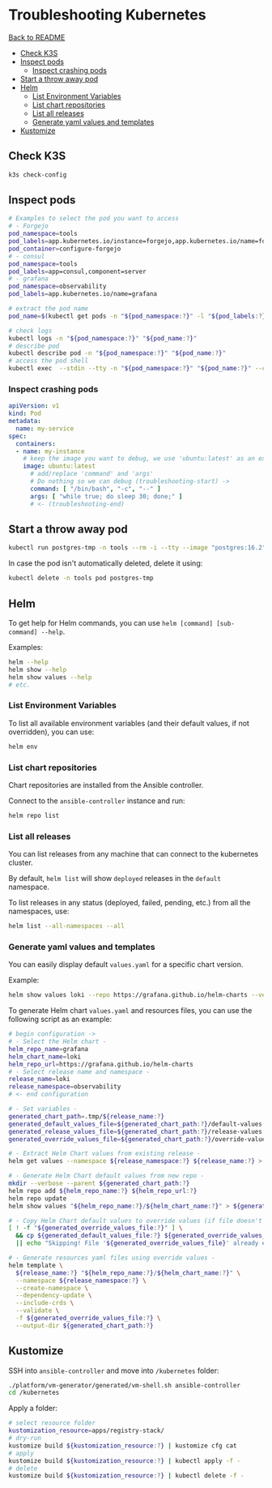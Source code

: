 # Troubleshooting Kubernetes

[Back to README](README.md)

- [Check K3S](#check-k3s)
- [Inspect pods](#inspect-pods)
  - [Inspect crashing pods](#inspect-crashing-pods)
- [Start a throw away pod](#start-a-throw-away-pod)
- [Helm](#helm)
  - [List Environment Variables](#list-environment-variables)
  - [List chart repositories](#list-chart-repositories)
  - [List all releases](#list-all-releases)
  - [Generate yaml values and templates](#generate-yaml-values-and-templates)
- [Kustomize](#kustomize)

## Check K3S

```sh
k3s check-config
```

## Inspect pods

```sh
# Examples to select the pod you want to access
# - Forgejo
pod_namespace=tools
pod_labels=app.kubernetes.io/instance=forgejo,app.kubernetes.io/name=forgejo
pod_container=configure-forgejo
# - consul
pod_namespace=tools
pod_labels=app=consul,component=server
# - grafana
pod_namespace=observability
pod_labels=app.kubernetes.io/name=grafana

# extract the pod name
pod_name=$(kubectl get pods -n "${pod_namespace:?}" -l "${pod_labels:?}" -o jsonpath="{.items[0].metadata.name}")

# check logs
kubectl logs -n "${pod_namespace:?}" "${pod_name:?}"
# describe pod
kubectl describe pod -n "${pod_namespace:?}" "${pod_name:?}"
# access the pod shell
kubectl exec  --stdin --tty -n "${pod_namespace:?}" "${pod_name:?}" --container="${pod_container:-}" -- /bin/sh
```

### Inspect crashing pods

```yaml
apiVersion: v1
kind: Pod
metadata:
  name: my-service
spec:
  containers:
  - name: my-instance
    # keep the image you want to debug, we use 'ubuntu:latest' as an example
    image: ubuntu:latest
      # add/replace 'command' and 'args'
      # Do nothing so we can debug (troubleshooting-start) ->
      command: [ "/bin/bash", "-c", "--" ]
      args: [ "while true; do sleep 30; done;" ]
      # <- (troubleshooting-end)
```

## Start a throw away pod

```sh
kubectl run postgres-tmp -n tools --rm -i --tty --image "postgres:16.2" -- /bin/bash
```

In case the pod isn't automatically deleted, delete it using:

```sh
kubectl delete -n tools pod postgres-tmp
```

## Helm

To get help for Helm commands, you can use  `helm [command] [sub-command] --help`.

Examples:

```sh
helm --help
helm show --help
helm show values --help
# etc.
```

### List Environment Variables

To list all available environment variables (and their default values, if not
overridden), you can use:

```sh
helm env
```

### List chart repositories

Chart repositories are installed from the Ansible controller.

Connect to the `ansible-controller` instance and run:

```sh
helm repo list
```

### List all releases

You can list releases from any machine that can connect to the kubernetes cluster.

By default, `helm list` will show `deployed` releases in the `default`
namespace.

To list releases in any status (deployed, failed, pending, etc.) from all the
namespaces, use:

```sh
helm list --all-namespaces --all
```

### Generate yaml values and templates

You can easily display default `values.yaml` for a specific chart version.

Example:

```sh
helm show values loki --repo https://grafana.github.io/helm-charts --version '5.43.3' > loki-defaults.yaml
```

To generate Helm chart `values.yaml` and resources files, you can use the
following script as an example:

```sh
# begin configuration ->
# - Select the Helm chart -
helm_repo_name=grafana
helm_chart_name=loki
helm_repo_url=https://grafana.github.io/helm-charts
# - Select release name and namespace -
release_name=loki
release_namespace=observability
# <- end configuration

# - Set variables -
generated_chart_path=.tmp/${release_name:?}
generated_default_values_file=${generated_chart_path:?}/default-values.yaml
generated_release_values_file=${generated_chart_path:?}/release-values.yaml
generated_override_values_file=${generated_chart_path:?}/override-values.yaml

# - Extract Helm Chart values from existing release -
helm get values --namespace ${release_namespace:?} ${release_name:?} > ${generated_release_values_file:?}

# - Generate Helm Chart default values from new repo -
mkdir --verbose --parent ${generated_chart_path:?}
helm repo add ${helm_repo_name:?} ${helm_repo_url:?}
helm repo update
helm show values "${helm_repo_name:?}/${helm_chart_name:?}" > ${generated_default_values_file:?}

# - Copy Helm Chart default values to override values (if file doesn't exist) -
[ ! -f "${generated_override_values_file:?}" ] \
  && cp ${generated_default_values_file:?} ${generated_override_values_file} \
  || echo "Skipping! File '${generated_override_values_file}' already exist."

# - Generate resources yaml files using override values -
helm template \
  ${release_name:?} "${helm_repo_name:?}/${helm_chart_name:?}" \
  --namespace ${release_namespace:?} \
  --create-namespace \
  --dependency-update \
  --include-crds \
  --validate \
  -f ${generated_override_values_file:?} \
  --output-dir ${generated_chart_path:?}
```

## Kustomize

SSH into `ansible-controller` and move into `/kubernetes` folder:

```sh
./platform/vm-generator/generated/vm-shell.sh ansible-controller
cd /kubernetes
```

Apply a folder:

```sh
# select resource folder
kustomization_resource=apps/registry-stack/
# dry-run
kustomize build ${kustomization_resource:?} | kustomize cfg cat
# apply
kustomize build ${kustomization_resource:?} | kubectl apply -f -
# delete
kustomize build ${kustomization_resource:?} | kubectl delete -f -
```
